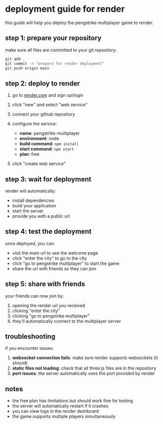 # deployment guide for render

this guide will help you deploy the pengstrike multiplayer game to render.

## step 1: prepare your repository

make sure all files are committed to your git repository:

```bash
git add .
git commit -m "prepare for render deployment"
git push origin main
```

## step 2: deploy to render

1. go to [render.com](https://render.com) and sign up/login
2. click "new" and select "web service"
3. connect your github repository
4. configure the service:
   - **name**: pengstrike-multiplayer
   - **environment**: node
   - **build command**: `npm install`
   - **start command**: `npm start`
   - **plan**: free

5. click "create web service"

## step 3: wait for deployment

render will automatically:
- install dependencies
- build your application
- start the server
- provide you with a public url

## step 4: test the deployment

once deployed, you can:
- visit the main url to see the welcome page
- click "enter the city" to go to the city
- click "go to pengstrike multiplayer" to start the game
- share the url with friends so they can join

## step 5: share with friends

your friends can now join by:
1. opening the render url you received
2. clicking "enter the city"
3. clicking "go to pengstrike multiplayer"
4. they'll automatically connect to the multiplayer server

## troubleshooting

if you encounter issues:

1. **websocket connection fails**: make sure render supports websockets (it should)
2. **static files not loading**: check that all three.js files are in the repository
3. **port issues**: the server automatically uses the port provided by render

## notes

- the free plan has limitations but should work fine for testing
- the server will automatically restart if it crashes
- you can view logs in the render dashboard
- the game supports multiple players simultaneously
